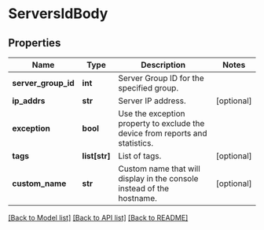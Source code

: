 # ServersIdBody

## Properties
Name | Type | Description | Notes
------------ | ------------- | ------------- | -------------
**server_group_id** | **int** | Server Group ID for the specified group. | 
**ip_addrs** | **str** | Server IP address. | [optional] 
**exception** | **bool** | Use the exception property to exclude the device from reports and statistics. | 
**tags** | **list[str]** | List of tags. | [optional] 
**custom_name** | **str** | Custom name that will display in the console instead of the hostname. | [optional] 

[[Back to Model list]](../README.md#documentation-for-models) [[Back to API list]](../README.md#documentation-for-api-endpoints) [[Back to README]](../README.md)

